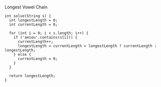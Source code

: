 Longest Vowel Chain

    int solve(String s) {
      int longestLength = 0;
      int currentLength = 0;
    
      for (int i = 0; i < s.length; i++) {
        if ('aeiou'.contains(s[i])) {
          currentLength++;
          longestLength = currentLength > longestLength ? currentLength : longestLength;
        } else {
          currentLength = 0;
        }
      }
    
      return longestLength;
    }

